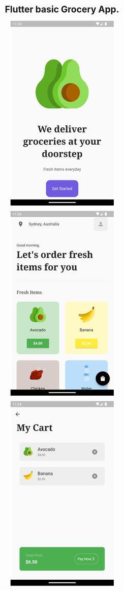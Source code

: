 <h1 align="center"> Flutter basic Grocery App. </h1>

<p align="center">
  <img src="https://github.com/sametTonbul/grocery_app_base_model_basic/blob/master/Screenshot_1670757854.png" width="325" height="578" />
  
<p align="center">
  <img src="https://github.com/sametTonbul/grocery_app_base_model_basic/blob/master/Screenshot_1670757859.png" width="325" height="578" />

<p align="center">
  <img src="https://github.com/sametTonbul/grocery_app_base_model_basic/blob/master/Screenshot_1670757865.png" width="325" height="578" />
